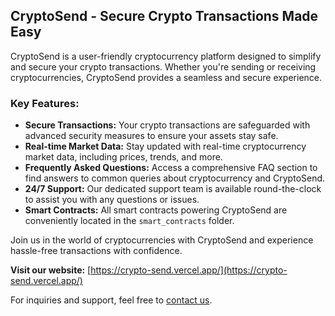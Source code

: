 ## CryptoSend - Secure Crypto Transactions Made Easy

CryptoSend is a user-friendly cryptocurrency platform designed to simplify and secure your crypto transactions. Whether you're sending or receiving cryptocurrencies, CryptoSend provides a seamless and secure experience.

### Key Features:
- **Secure Transactions:** Your crypto transactions are safeguarded with advanced security measures to ensure your assets stay safe.
- **Real-time Market Data:** Stay updated with real-time cryptocurrency market data, including prices, trends, and more.
- **Frequently Asked Questions:** Access a comprehensive FAQ section to find answers to common queries about cryptocurrency and CryptoSend.
- **24/7 Support:** Our dedicated support team is available round-the-clock to assist you with any questions or issues.
- **Smart Contracts:** All smart contracts powering CryptoSend are conveniently located in the `smart_contracts` folder.

Join us in the world of cryptocurrencies with CryptoSend and experience hassle-free transactions with confidence.

**Visit our website:** [https://crypto-send.vercel.app/](https://crypto-send.vercel.app/)

For inquiries and support, feel free to [contact us](mailto:joshuamedvinsky33@gmail.com).



